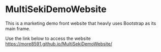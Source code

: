 # MultiSekiDemoWebsite
This is a marketing demo front website that heavly uses Bootstrap as its main frame.

Use the link below to access the website
https://more8591.github.io/MultiSekiDemoWebsite/


